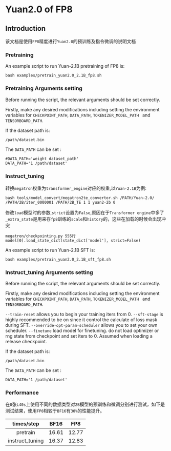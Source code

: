 # Yuan2.0 of FP8

## Introduction
该文档是使用`FP8`精度进行`Yuan2.0`的预训练及指令微调的说明文档


### Pretraining

An example script to run Yuan-2.1B pretraining of FP8 is:
```shell
bash examples/pretrain_yuan2.0_2.1B_fp8.sh
```
### Pretraining Arguments setting

Before running the script, the relevant arguments should be set correctly.

Firstly,  make any desired modifications including setting the environment variables for `CHECKPOINT_PATH`, `DATA_PATH`,  `TOKENIZER_MODEL_PATH ` and `TENSORBOARD_PATH`.

If the dataset path is:

```bash
/path/dataset.bin
```

The `DATA_PATH` can be set :

```shell
#DATA_PATH='weight dataset_path'
DATA_PATH='1 /path/dataset'
```

### Instruct_tuning

转换`megatron`权重为`transformer_engine`对应的权重,以`Yuan-2.1B`为例:
```shell
bash tools/model_convert/megatron2te_convertor.sh /PATH/Yuan-2.0/ /PATH/2B/iter_0000001 /PATH/2B_TE 1 1 yuan2-2b 0
```

修改`load`模型时的参数,`strict`设置为`False`,原因在于`Transformer engine`中多了`_extra_state`是用来存`fp8`训练的`scale`和`history`的，这些在加载的时候会出现冲突
```
megatron/checkpointing.py 555行
model[0].load_state_dict(state_dict['model'], strict=False)
``` 

An example script to run Yuan-2.1B SFT is:

```shell
bash examples/pretrain_yuan2.0_2.1B_sft_fp8.sh
```
### Instruct_tuning Arguments setting

Before running the script, the relevant arguments should be set correctly.

Firstly,  make any desired modifications including setting the environment variables for `CHECKPOINT_PATH`, `DATA_PATH`,  `TOKENIZER_MODEL_PATH ` and `TENSORBOARD_PATH`.

`--train-reset` allows you to begin your training iters from 0.
`--sft-stage` is highly recommended to be on since it control the calculate of loss mask during SFT.
`--override-opt-param-scheduler` allows you to set your own scheduler.
`--finetune` load model for finetuning. do not load optimizer or rng state from checkpoint and set iters to 0. Assumed when loading a release checkpoint.

If the dataset path is:

```
/path/dataset.bin
```

The `DATA_PATH` can be set :

```shell
DATA_PATH='1 /path/dataset'
```


### Performance
在`8`张`L40s`上使用不同的数据类型对`2B`模型的预训练和微调分别进行测试，如下是测试结果，使用`FP8`相较于`BF16`有`30%`的性能提升。

|    times/step     | BF16  |     FP8     |
| :----------: | :------: | :-----------: |
| pretrain |    16.61    | 12.77| 
| instruct_tuning |    16.37    | 12.83|   

